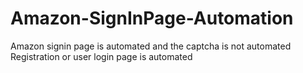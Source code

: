# Amazon-SignInPage-Automation<br/>
Amazon signin page is automated and the captcha is not automated<br/>
Registration or user login page is automated 
